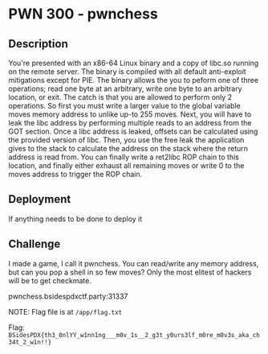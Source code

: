 # PWN 300 - pwnchess

## Description

You're presented with an x86-64 Linux binary and a copy of libc.so running on the remote server.  The binary is compiled with all default anti-exploit mitigations except for PIE.  The binary allows the you to peform one of three operations; read one byte at an arbitrary, write one byte to an arbitrary location, or exit.  The catch is that you are allowed to perform only 2 operations.  So first you must write a larger value to the global variable moves memory address to unlike up-to 255 moves.  Next, you will have to leak the libc address by performing multiple reads to an address from the GOT section.  Once a libc address is leaked, offsets can be calculated using the provided version of libc.  Then, you use the free leak the application gives to the stack to calculate the address on the stack where the return address is read from.  You can finally write a ret2libc ROP chain to this location, and finally either exhaust all remaining moves or write 0 to the moves address to trigger the ROP chain.

## Deployment

If anything needs to be done to deploy it

## Challenge

I made a game, I call it pwnchess.  You can read/write any memory address, but can you pop a shell in so few moves?  Only the most elitest of hackers will be to get checkmate.

pwnchess.bsidespdxctf.party:31337

NOTE: Flag file is at `/app/flag.txt`

Flag: `BSidesPDX{th3_0nlYY_w1nn1ng___m0v_1s__2_g3t_y0urs3lf_m0re_m0v3s_aka_ch34t_2_w1n!!}`

